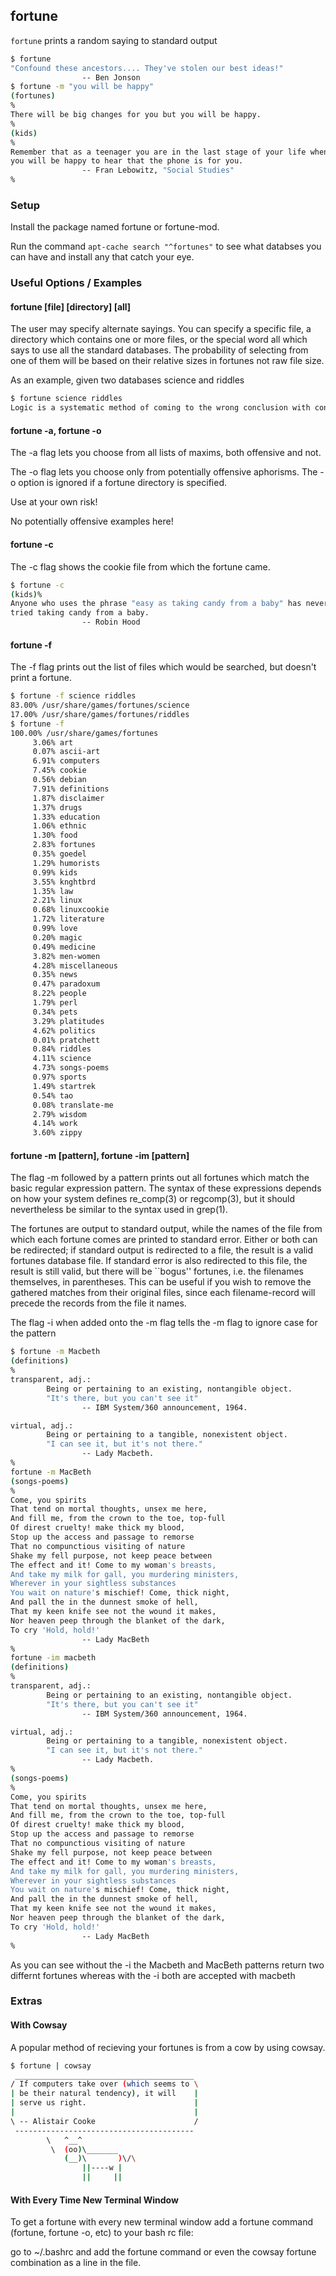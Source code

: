 ---
---

fortune
-------

`fortune` prints a random saying to standard output

~~~ bash
$ fortune
"Confound these ancestors.... They've stolen our best ideas!"
                -- Ben Jonson
$ fortune -m "you will be happy"
(fortunes)
%
There will be big changes for you but you will be happy.
%
(kids)
%
Remember that as a teenager you are in the last stage of your life when
you will be happy to hear that the phone is for you.
                -- Fran Lebowitz, "Social Studies"
%
~~~

<!--more-->

### Setup

Install the package named fortune or fortune-mod.

Run the command `apt-cache search "^fortunes"` to see what databses you can have and install any that catch your eye. 

### Useful Options / Examples

#### fortune [file] [directory] [all]

The user may specify alternate sayings. You can specify a specific file, a directory which contains one or more files, or the special word all which says to use all the standard databases. The probability of selecting from one of them will be based on their relative sizes in fortunes not raw file size.

As an example, given two databases science and riddles

~~~ bash
$ fortune science riddles
Logic is a systematic method of coming to the wrong conclusion with confidence.
~~~

#### fortune -a, fortune -o
 
The -a flag lets you choose from all lists of maxims, both offensive and not.

The -o flag lets you choose only from potentially offensive aphorisms.  The -o option is ignored if a fortune directory is specified.

Use at your own risk!

No potentially offensive examples here!

#### fortune -c

The -c flag shows the cookie file from which the fortune came.

~~~ bash
$ fortune -c
(kids)%
Anyone who uses the phrase "easy as taking candy from a baby" has never
tried taking candy from a baby.
                -- Robin Hood
~~~

#### fortune -f

The -f flag prints out the list of files which would be searched, but doesn't print a fortune.

~~~ bash
$ fortune -f science riddles
83.00% /usr/share/games/fortunes/science
17.00% /usr/share/games/fortunes/riddles
$ fortune -f
100.00% /usr/share/games/fortunes
     3.06% art
     0.07% ascii-art
     6.91% computers
     7.45% cookie
     0.56% debian
     7.91% definitions
     1.87% disclaimer
     1.37% drugs
     1.33% education
     1.06% ethnic
     1.30% food
     2.83% fortunes
     0.35% goedel
     1.29% humorists
     0.99% kids
     3.55% knghtbrd
     1.35% law
     2.21% linux
     0.68% linuxcookie
     1.72% literature
     0.99% love
     0.20% magic
     0.49% medicine
     3.82% men-women
     4.28% miscellaneous
     0.35% news
     0.47% paradoxum
     8.22% people
     1.79% perl
     0.34% pets
     3.29% platitudes
     4.62% politics
     0.01% pratchett
     0.84% riddles
     4.11% science
     4.73% songs-poems
     0.97% sports
     1.49% startrek
     0.54% tao
     0.08% translate-me
     2.79% wisdom
     4.14% work
     3.60% zippy
~~~

#### fortune -m [pattern], fortune -im [pattern]
The flag -m followed by a pattern prints out all fortunes which match the basic regular expression pattern.  The syntax of these expressions depends on how your system defines re_comp(3) or regcomp(3), but it should nevertheless be similar to the syntax used in grep(1).

The  fortunes  are  output  to standard output, while the names of the file from which each fortune comes are printed to standard error. Either or both can be redirected; if standard output is redirected to a file, the result is a valid  fortunes database file. If standard error is also redirected to this file, the result is still valid, but there will be ``bogus'' fortunes, i.e. the filenames themselves, in parentheses. This can be useful if you wish to remove the gathered matches from their original files, since each filename-record will precede the records from the file it names.

The flag -i when added onto the -m flag tells the -m flag to ignore case for the pattern

~~~ bash
$ fortune -m Macbeth
(definitions)
%
transparent, adj.:
        Being or pertaining to an existing, nontangible object.
        "It's there, but you can't see it"
                -- IBM System/360 announcement, 1964.

virtual, adj.:
        Being or pertaining to a tangible, nonexistent object.
        "I can see it, but it's not there."
                -- Lady Macbeth.
%
fortune -m MacBeth
(songs-poems)
%
Come, you spirits
That tend on mortal thoughts, unsex me here,
And fill me, from the crown to the toe, top-full
Of direst cruelty! make thick my blood,
Stop up the access and passage to remorse
That no compunctious visiting of nature
Shake my fell purpose, not keep peace between
The effect and it! Come to my woman's breasts,
And take my milk for gall, you murdering ministers,
Wherever in your sightless substances
You wait on nature's mischief! Come, thick night,
And pall the in the dunnest smoke of hell,
That my keen knife see not the wound it makes,
Nor heaven peep through the blanket of the dark,
To cry 'Hold, hold!'
                -- Lady MacBeth
%
fortune -im macbeth
(definitions)
%
transparent, adj.:
        Being or pertaining to an existing, nontangible object.
        "It's there, but you can't see it"
                -- IBM System/360 announcement, 1964.

virtual, adj.:
        Being or pertaining to a tangible, nonexistent object.
        "I can see it, but it's not there."
                -- Lady Macbeth.
%
(songs-poems)
%
Come, you spirits
That tend on mortal thoughts, unsex me here,
And fill me, from the crown to the toe, top-full
Of direst cruelty! make thick my blood,
Stop up the access and passage to remorse
That no compunctious visiting of nature
Shake my fell purpose, not keep peace between
The effect and it! Come to my woman's breasts,
And take my milk for gall, you murdering ministers,
Wherever in your sightless substances
You wait on nature's mischief! Come, thick night,
And pall the in the dunnest smoke of hell,
That my keen knife see not the wound it makes,
Nor heaven peep through the blanket of the dark,
To cry 'Hold, hold!'
                -- Lady MacBeth
%
~~~

As you can see without the -i the Macbeth and MacBeth patterns return two differnt fortunes whereas with the -i both are accepted with macbeth

### Extras

#### With Cowsay

A popular method of recieving your fortunes is from a cow by using cowsay.

~~~ bash
$ fortune | cowsay
 ________________________________________
/ If computers take over (which seems to \
| be their natural tendency), it will    |
| serve us right.                        |
|                                        |
\ -- Alistair Cooke                      /
 ----------------------------------------
        \   ^__^
         \  (oo)\_______
            (__)\       )\/\
                ||----w |
                ||     ||
~~~

#### With Every Time New Terminal Window

To get a fortune with every new terminal window add a fortune command (fortune, fortune -o, etc) to your bash rc file:

go to ~/.bashrc and add the fortune command or even the cowsay fortune combination as a line in the file. 

